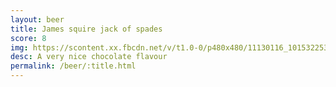 ```yaml
---
layout: beer
title: James squire jack of spades
score: 8
img: https://scontent.xx.fbcdn.net/v/t1.0-0/p480x480/11130116_10153225365978745_2851210165116478542_n.jpg?oh=bf240148df6ad73ab9fa3883940264cc&oe=5922F698
desc: A very nice chocolate flavour
permalink: /beer/:title.html
---
```

